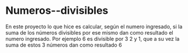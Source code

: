# Numeros--divisibles
En este proyecto lo que hice es calcular, según el numero ingresado, si la suma de los números divisibles por ese mismo dan como resultado el numero ingresado. Por ejemplo 6 es divisible por 3 2 y 1, que a su vez la suma de estos 3 números dan como resultado 6
